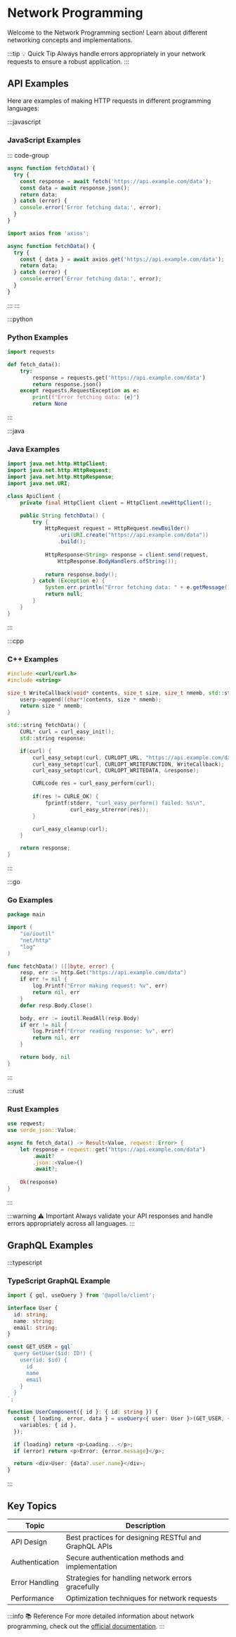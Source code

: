 # Network Programming

Welcome to the Network Programming section! Learn about different networking concepts and implementations.

:::tip 💡 Quick Tip
Always handle errors appropriately in your network requests to ensure a robust application.
:::

## API Examples

Here are examples of making HTTP requests in different programming languages:

:::javascript
### JavaScript Examples
::: code-group
```js [fetch]
async function fetchData() {
  try {
    const response = await fetch('https://api.example.com/data');
    const data = await response.json();
    return data;
  } catch (error) {
    console.error('Error fetching data:', error);
  }
}
```

```js [axios]
import axios from 'axios';

async function fetchData() {
  try {
    const { data } = await axios.get('https://api.example.com/data');
    return data;
  } catch (error) {
    console.error('Error fetching data:', error);
  }
}
```
:::
:::

:::python
### Python Examples
```python
import requests

def fetch_data():
    try:
        response = requests.get('https://api.example.com/data')
        return response.json()
    except requests.RequestException as e:
        print(f"Error fetching data: {e}")
        return None
```
:::

:::java
### Java Examples
```java
import java.net.http.HttpClient;
import java.net.http.HttpRequest;
import java.net.http.HttpResponse;
import java.net.URI;

class ApiClient {
    private final HttpClient client = HttpClient.newHttpClient();

    public String fetchData() {
        try {
            HttpRequest request = HttpRequest.newBuilder()
                .uri(URI.create("https://api.example.com/data"))
                .build();
            
            HttpResponse<String> response = client.send(request, 
                HttpResponse.BodyHandlers.ofString());
            
            return response.body();
        } catch (Exception e) {
            System.err.println("Error fetching data: " + e.getMessage());
            return null;
        }
    }
}
```
:::

:::cpp
### C++ Examples
```cpp
#include <curl/curl.h>
#include <string>

size_t WriteCallback(void* contents, size_t size, size_t nmemb, std::string* userp) {
    userp->append((char*)contents, size * nmemb);
    return size * nmemb;
}

std::string fetchData() {
    CURL* curl = curl_easy_init();
    std::string response;

    if(curl) {
        curl_easy_setopt(curl, CURLOPT_URL, "https://api.example.com/data");
        curl_easy_setopt(curl, CURLOPT_WRITEFUNCTION, WriteCallback);
        curl_easy_setopt(curl, CURLOPT_WRITEDATA, &response);

        CURLcode res = curl_easy_perform(curl);
        
        if(res != CURLE_OK) {
            fprintf(stderr, "curl_easy_perform() failed: %s\n",
                    curl_easy_strerror(res));
        }

        curl_easy_cleanup(curl);
    }

    return response;
}
```
:::

:::go
### Go Examples
```go
package main

import (
    "io/ioutil"
    "net/http"
    "log"
)

func fetchData() ([]byte, error) {
    resp, err := http.Get("https://api.example.com/data")
    if err != nil {
        log.Printf("Error making request: %v", err)
        return nil, err
    }
    defer resp.Body.Close()

    body, err := ioutil.ReadAll(resp.Body)
    if err != nil {
        log.Printf("Error reading response: %v", err)
        return nil, err
    }

    return body, nil
}
```
:::

:::rust
### Rust Examples
```rust
use reqwest;
use serde_json::Value;

async fn fetch_data() -> Result<Value, reqwest::Error> {
    let response = reqwest::get("https://api.example.com/data")
        .await?
        .json::<Value>()
        .await?;
    
    Ok(response)
}
```
:::

:::warning ⚠️ Important
Always validate your API responses and handle errors appropriately across all languages.
:::

## GraphQL Examples

:::typescript
### TypeScript GraphQL Example
```typescript
import { gql, useQuery } from '@apollo/client';

interface User {
  id: string;
  name: string;
  email: string;
}

const GET_USER = gql`
  query GetUser($id: ID!) {
    user(id: $id) {
      id
      name
      email
    }
  }
`;

function UserComponent({ id }: { id: string }) {
  const { loading, error, data } = useQuery<{ user: User }>(GET_USER, {
    variables: { id },
  });

  if (loading) return <p>Loading...</p>;
  if (error) return <p>Error: {error.message}</p>;

  return <div>User: {data?.user.name}</div>;
}
```
:::

## Key Topics

| Topic | Description |
|-------|-------------|
| API Design | Best practices for designing RESTful and GraphQL APIs |
| Authentication | Secure authentication methods and implementation |
| Error Handling | Strategies for handling network errors gracefully |
| Performance | Optimization techniques for network requests |

:::info 📚 Reference
For more detailed information about network programming, check out the [official documentation](https://developer.mozilla.org/en-US/docs/Web/API/Fetch_API).
:::